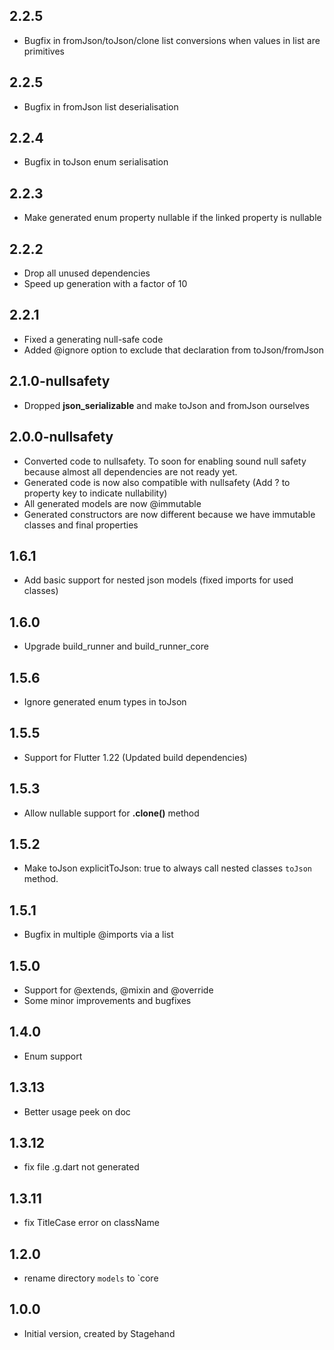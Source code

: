 ## 2.2.5

- Bugfix in fromJson/toJson/clone list conversions when values in list are primitives

## 2.2.5

- Bugfix in fromJson list deserialisation

## 2.2.4

- Bugfix in toJson enum serialisation

## 2.2.3

- Make generated enum property nullable if the linked property is nullable

## 2.2.2

- Drop all unused dependencies
- Speed up generation with a factor of 10

## 2.2.1

- Fixed a generating null-safe code
- Added @ignore option to exclude that declaration from toJson/fromJson

## 2.1.0-nullsafety

- Dropped **json_serializable** and make toJson and fromJson ourselves

## 2.0.0-nullsafety

- Converted code to nullsafety. To soon for enabling sound null safety because almost all dependencies are not ready yet.
- Generated code is now also compatible with nullsafety (Add ? to property key to indicate nullability)
- All generated models are now @immutable
- Generated constructors are now different because we have immutable classes and final properties

## 1.6.1

- Add basic support for nested json models (fixed imports for used classes)

## 1.6.0

- Upgrade build_runner and build_runner_core

## 1.5.6

- Ignore generated enum types in toJson

## 1.5.5

- Support for Flutter 1.22 (Updated build dependencies)

## 1.5.3

- Allow nullable support for **.clone()** method

## 1.5.2

- Make toJson explicitToJson: true to always call nested classes `toJson` method.

## 1.5.1

- Bugfix in multiple @imports via a list

## 1.5.0

- Support for @extends, @mixin and @override
- Some minor improvements and bugfixes

## 1.4.0

- Enum support

## 1.3.13

- Better usage peek on doc

## 1.3.12

- fix file .g.dart not generated

## 1.3.11

- fix TitleCase error on className

## 1.2.0

- rename directory `models` to `core

## 1.0.0

- Initial version, created by Stagehand

